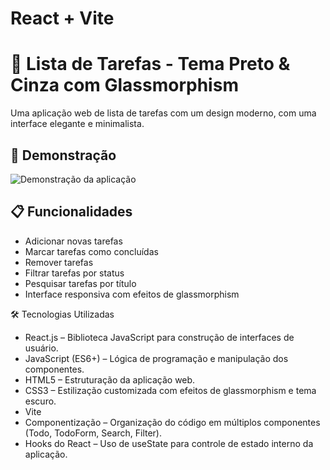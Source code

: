 # React + Vite

# 📝 Lista de Tarefas - Tema Preto & Cinza com Glassmorphism

Uma aplicação web de lista de tarefas com um design moderno, com uma interface elegante e minimalista.

## 🚀 Demonstração

![Demonstração da aplicação](./img/demo.gif)

## 📋 Funcionalidades

- Adicionar novas tarefas
- Marcar tarefas como concluídas
- Remover tarefas
- Filtrar tarefas por status
- Pesquisar tarefas por título
- Interface responsiva com efeitos de glassmorphism

🛠️ Tecnologias Utilizadas

- React.js – Biblioteca JavaScript para construção de interfaces de usuário.
- JavaScript (ES6+) – Lógica de programação e manipulação dos componentes.
- HTML5 – Estruturação da aplicação web.
- CSS3 – Estilização customizada com efeitos de glassmorphism e tema escuro.
- Vite 
- Componentização – Organização do código em múltiplos componentes (Todo, TodoForm, Search, Filter).
- Hooks do React – Uso de useState para controle de estado interno da aplicação.
 
